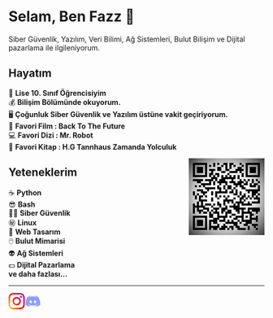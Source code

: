 Selam, Ben Fazz :wave:
======================

Siber Güvenlik, Yazılım, Veri Bilimi, Ağ Sistemleri, Bulut Bilişim ve Dijital pazarlama ile ilgileniyorum.

Hayatım
-------
:gem:     **Lise 10. Sınıf Öğrencisiyim**<br>
:moneybag:   **Bilişim Bölümünde okuyorum.**<br>
:desktop_computer: **Çoğunluk Siber Güvenlik ve Yazılım üstüne vakit geçiriyorum.**<br>
:car: **Favori Film : Back To The Future**<br>
:computer: **Favori Dizi : Mr. Robot**<br>
:book: **Favori Kitap : H.G Tannhaus Zamanda Yolculuk**<br>

<img align="right" alt="Barkod" src="img/Fazz.jpg" />

Yeteneklerim
------------
:coffee:         **Python** <br>
:sunglasses:     **Bash**<br>
:guardsman:      **Siber Güvenlik**<br>
:secret:         **Linux**<br>
:ox:             **Web Tasarım**<br>
:computer_mouse: **Bulut Mimarisi**<br>
:alien:          **Ağ Sistemleri**<br>
:dollar:         **Dijital Pazarlama**<br>
**ve daha fazlası...**<br>

- - -

<a href="https://instagram.com/fazz.py">
    <img height="32" align="left" alt="instagram" src="img/instagram.png" />
</a>

<a href="https://discord.gg/YNAPq9ASD2">
    <img height="32" align="left" alt="Discord" src="img/discord.png" />
</a>

